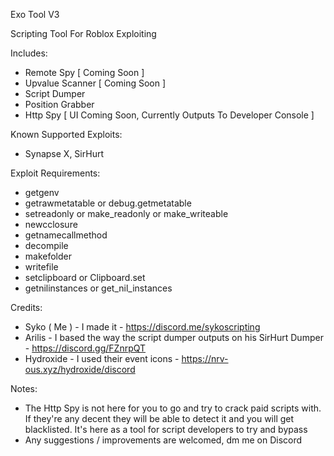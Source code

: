 Exo Tool V3

Scripting Tool For Roblox Exploiting

Includes:
- Remote Spy [ Coming Soon ]
- Upvalue Scanner [ Coming Soon ]
- Script Dumper
- Position Grabber
- Http Spy [ UI Coming Soon, Currently Outputs To Developer Console ]

Known Supported Exploits:
- Synapse X, SirHurt

Exploit Requirements:
- getgenv
- getrawmetatable or debug.getmetatable
- setreadonly or make_readonly or make_writeable
- newcclosure
- getnamecallmethod
- decompile
- makefolder
- writefile
- setclipboard or Clipboard.set
- getnilinstances or get_nil_instances

Credits:
- Syko ( Me ) - I made it - https://discord.me/sykoscripting
- Arilis - I based the way the script dumper outputs on his SirHurt Dumper - https://discord.gg/FZnrpQT
- Hydroxide - I used their event icons - https://nrv-ous.xyz/hydroxide/discord

Notes:
- The Http Spy is not here for you to go and try to crack paid scripts with. If they're any decent they will be able to detect it and you will get blacklisted. It's here as a tool for script developers to try and bypass
- Any suggestions / improvements are welcomed, dm me on Discord
